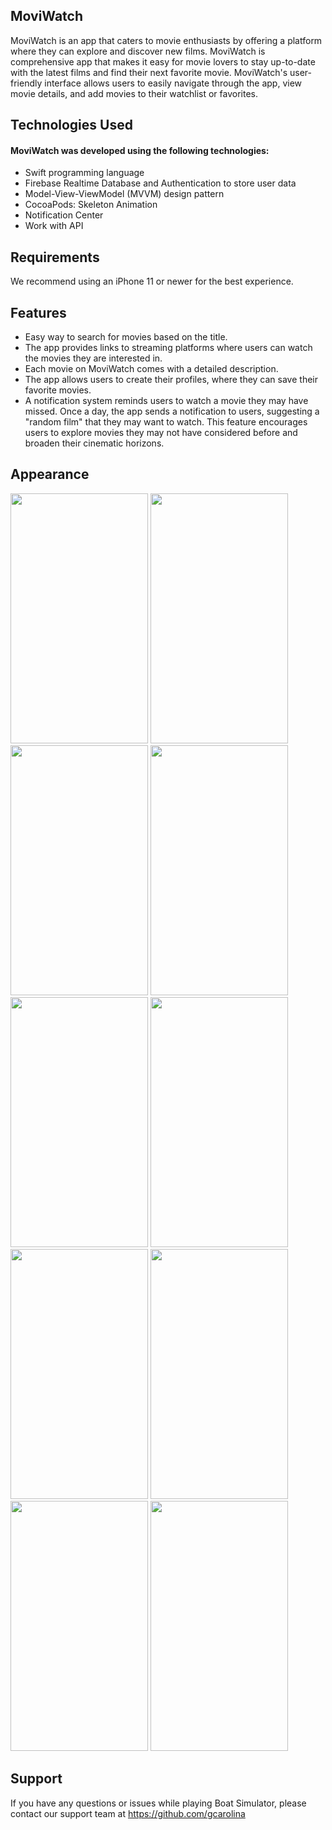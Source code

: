 ## MoviWatch
MoviWatch is an app that caters to movie enthusiasts by offering a platform where they can explore and discover new films. MoviWatch is comprehensive app that makes it easy for movie lovers to stay up-to-date with the latest films and find their next favorite movie. MoviWatch's user-friendly interface allows users to easily navigate through the app, view movie details, and add movies to their watchlist or favorites.

## Technologies Used
#### MoviWatch was developed using the following technologies:
- Swift programming language
- Firebase Realtime Database and Authentication to store user data
- Model-View-ViewModel (MVVM) design pattern
- CocoaPods: Skeleton Animation
- Notification Center
- Work with API

## Requirements
We recommend using an iPhone 11 or newer for the best experience.

## Features
- Easy way to search for movies based on the title.
- The app provides links to streaming platforms where users can watch the movies they are interested in.
- Each movie on MoviWatch comes with a detailed description.
- The app allows users to create their profiles, where they can save their favorite movies.
- A notification system reminds users to watch a movie they may have missed. Once a day, the app sends a notification to users, suggesting a "random film" that they may want to watch. This feature encourages users to explore movies they may not have considered before and broaden their cinematic horizons.

## Appearance
<img src="https://user-images.githubusercontent.com/70655454/232306144-a9e55bc3-2774-4890-b694-b9d1d490beb8.jpg" width="220" height="400"> <img src="https://user-images.githubusercontent.com/70655454/232306170-6b6a6279-885b-4b54-a05e-f21d91f27e2b.jpg" width="220" height="400">
<img src="https://user-images.githubusercontent.com/70655454/232306214-a33bea8f-5009-4e37-a287-1ecc7ef327a0.jpg" width="220" height="400">
<img src="https://user-images.githubusercontent.com/70655454/232306247-c9d6526c-8b72-4d48-9919-5006febceda8.jpg" width="220" height="400">
<img src="https://user-images.githubusercontent.com/70655454/232306291-b266eda7-cd44-4ccd-9820-b858706335ef.jpg" width="220" height="400">
<img src="https://user-images.githubusercontent.com/70655454/232306309-32e3193b-7686-4585-9e74-98c86f9729fc.jpg" width="220" height="400">
<img src="https://user-images.githubusercontent.com/70655454/232306346-2bf2b741-856f-44a9-afae-26dcb705aaee.jpg" width="220" height="400">
<img src="https://user-images.githubusercontent.com/70655454/232306367-32c04064-1b53-4a36-9b4f-f42e52dee727.jpg" width="220" height="400">
<img src="https://user-images.githubusercontent.com/70655454/232306490-f6004260-ca4f-4893-985a-9da6a81b9243.jpg" width="220" height="400">
<img src="https://user-images.githubusercontent.com/70655454/232306497-cf0af356-4e2c-45c8-8221-754b1b5208f1.jpg" width="220" height="400">

## Support
If you have any questions or issues while playing Boat Simulator, please contact our support team at https://github.com/gcarolina
